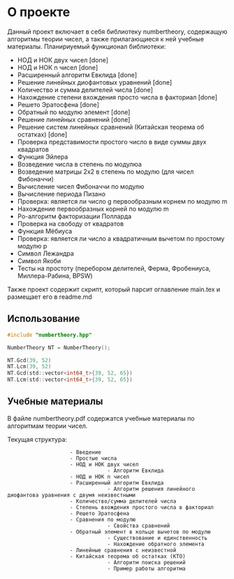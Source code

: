 # О проекте

Данный проект включает в себя библиотеку numbertheory, содержащую алгоритмы теории чисел, а также прилагающиеся к ней учебные материалы.
Планириуемый функционал библиотеки:
<ul>
  <li>НОД и НОК двух чисел [done]</li>
  <li>НОД и НОК n чисел [done]</li>
  <li>Расширенный алгоритм Евклида [done]</li>
  <li>Решение линейных диофантовых уравнений [done]</li>
  <li>Количество и сумма делителей числа [done]</li>
  <li>Нахождение степени вхождения просто числа в факториал [done]</li>
  <li>Решето Эратосфена [done]</li>
  <li>Обратный по модулю элемент [done]</li>
  <li>Решение линейных сравнений [done]</li>
  <li>Решение систем линейных сравнений (Китайская теорема об остатках) [done]</li>
  <li>Проверка представимости простого число в виде суммы двух квадратов</li>
  <li>Функция Эйлера</li>
  <li>Возведение числа в степень по модулюа</li>
  <li>Возведение матрицы 2x2 в степень по модулю (для чисел Фибоначчи)</li>
  <li>Вычисление чисел Фибоначчи по модулю</li>
  <li>Вычисление периода Пизано</li>
  <li>Проверка: является ли число g первообразным корнем по модулю m</li>
  <li>Нахождение первообразных корней по модулю m</li>
  <li>Ро-алгоритм факторизации Полларда</li>
  <li>Проверка на свободу от квадратов</li>
  <li>Функция Мёбиуса</li>
  <li>Проверка: является ли число a квадратичным вычетом по простому модулю p</li>
  <li>Символ Лежандра</li>
  <li>Символ Якоби</li>
  <li>Тесты на простоту (перебором делителей, Ферма, Фробениуса, Миллера-Рабина, BPSW)</li>
</ul>

Также проект содержит скрипт, который парсит оглавление main.tex и размещает его в readme.md

## Использование

```c
#include "numbertheory.hpp"

NumberTheory NT = NumberTheory();

NT.Gcd(39, 52)
NT.Lcm(39, 52)
NT.Gcd(std::vector<int64_t>{39, 52, 65})
NT.Lcm(std::vector<int64_t>{39, 52, 65})
```

## Учебные материалы

В файле numbertheory.pdf содержатся учебные материалы по алгоритмам теории чисел.

Текущая структура:

                        - Введение
                        - Простые числа
                        - НОД и НОК двух чисел
                                    - Алгоритм Евклида
                        - НОД и НОК n чисел
                        - Расширенный алгоритм Евклида
                                    - Алгоритм решения линейного диофантова уравнения с двумя неизвестными
                        - Количество/сумма делителей числа
                        - Степень вхождения простого числа в факториал
                        - Решето Эратосфена
                        - Сравнения по модулю
                                    - Свойства сравнений
                        - Обратный элемент в кольце вычетов по модулю
                                    - Существование и единственность
                                    - Нахождение обратного элемента
                        - Линейные сравнения с неизвестной
                        - Китайская теорема об остатках (КТО)
                                    - Алгоритм поиска решений
                                    - Пример работы алгоритма
